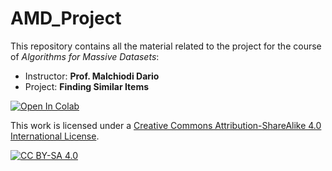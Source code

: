 # AMD_Project

This repository contains all the material related to the project for the course of <i>Algorithms for Massive Datasets</i>:
<ul>
<li>Instructor: <b>Prof. Malchiodi Dario</b>
<li>Project: <b>Finding Similar Items</b>
</ul>

[![Open In Colab](https://colab.research.google.com/assets/colab-badge.svg)]()

This work is licensed under a
[Creative Commons Attribution-ShareAlike 4.0 International License][cc-by-sa].

[![CC BY-SA 4.0][cc-by-sa-image]][cc-by-sa]

[cc-by-sa]: http://creativecommons.org/licenses/by-sa/4.0/
[cc-by-sa-image]: https://licensebuttons.net/l/by-sa/4.0/88x31.png
[cc-by-sa-shield]: https://img.shields.io/badge/License-CC%20BY--SA%204.0-lightgrey.svg
